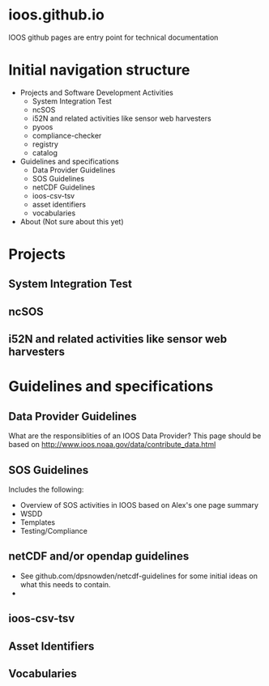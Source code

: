 ioos.github.io
==============

IOOS github pages are entry point for technical documentation

# Initial navigation structure
* Projects and Software Development Activities
  * System Integration Test
  * ncSOS
  * i52N and related activities like sensor web harvesters
  * pyoos
  * compliance-checker
  * registry
  * catalog
* Guidelines and specifications
  * Data Provider Guidelines
  * SOS Guidelines
  * netCDF Guidelines
  * ioos-csv-tsv
  * asset identifiers
  * vocabularies
* About  (Not sure about this yet)


# Projects
## System Integration Test

## ncSOS

## i52N and related activities like sensor web harvesters

# Guidelines and specifications
## Data Provider Guidelines
What are the responsiblities of an IOOS Data Provider? This page should be based on http://www.ioos.noaa.gov/data/contribute_data.html

## SOS Guidelines
Includes the following:
* Overview of SOS activities in IOOS based on Alex's one page summary
* WSDD
* Templates
* Testing/Compliance

## netCDF and/or opendap guidelines
* See github.com/dpsnowden/netcdf-guidelines for some initial ideas on what this needs to contain.
* 

## ioos-csv-tsv

## Asset Identifiers 

## Vocabularies

